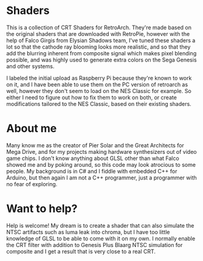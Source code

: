 # Shaders
This is a collection of CRT Shaders for RetroArch. They're made based on the original shaders that are downloaded with RetroPie, however with the help of Falco Girgis from Elysian Shadows team, I've tuned these shaders a lot so that the cathode ray blooming looks more realistic, and so that they add the blurring inherent from composite signal which makes pixel blending possible, and was highly used to generate extra colors on the Sega Genesis and other systems. 

I labeled the initial upload as Raspberry Pi because they're known to work on it, and I have been able to use them on the PC version of retroarch as well, however they don't seem to load on the NES Classic for example. So either I need to figure out how to fix them to work on both, or create modifications tailored to the NES Classic, based on their existing shaders. 

# About me
Many know me as the creator of Pier Solar and the Great Architects for Mega Drive, and for my projects making hardware synthesizers out of video game chips. I don't know anything about GLSL other than what Falco showed me and by poking around, so this code may look atrocious to some people. My background is in C# and I fiddle with embedded C++ for Arduino, but then again I am not a C++ programmer, just a programmer with no fear of exploring. 

# Want to help?
Help is welcome! My dream is to create a shader that can also simulate the NTSC artifacts such as luma leak into chroma, but I have too little knowledge of GLSL to be able to come with it on my own. I normally enable the CRT filter with addition to Genesis Plus Blaarg NTSC simulation for composite and I get a result that is very close to a real CRT. 
